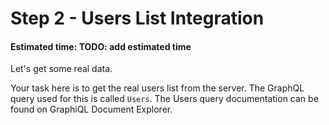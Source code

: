# Step 2 - Users List Integration
#### Estimated time: TODO: add estimated time

Let's get some real data. 

Your task here is to get the real users list from the server. The GraphQL query used for this is called `Users`. The Users query documentation can be found on GraphiQL Document Explorer.